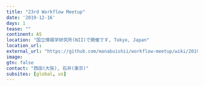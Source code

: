 ```yaml
---
title: "23rd Workflow Meetup"
date: '2019-12-16'
days: 1
tease: ""
continent: AS
location: "国立情報学研究所(NII)で開催です, Tokyo, Japan"
location_url: 
external_url: "https://github.com/manabuishii/workflow-meetup/wiki/20191216"
image:
gtn: false
contact: "西田(大阪), 石井(東京)"
subsites: [global, us]
---
```

